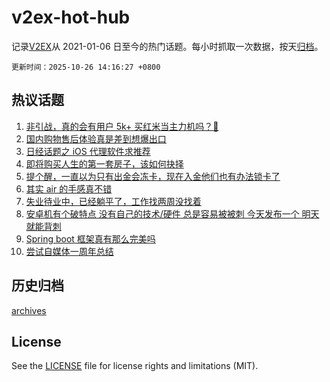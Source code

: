 # v2ex-hot-hub

 记录[V2EX](https://www.v2ex.com/)从 2021-01-06 日至今的热门话题。每小时抓取一次数据，按天[归档](archives)。

`更新时间：2025-10-26 14:16:27 +0800`

## 热议话题

1. [非引战，真的会有用户 5k+ 买红米当主力机吗？🥺](https://www.v2ex.com/t/1168361)
1. [国内购物售后体验真是差到想爆出口](https://www.v2ex.com/t/1168390)
1. [日经话题之 iOS 代理软件求推荐](https://www.v2ex.com/t/1168330)
1. [即将购买人生的第一套房子，该如何抉择](https://www.v2ex.com/t/1168356)
1. [提个醒，一直以为只有出金会冻卡，现在入金他们也有办法锁卡了](https://www.v2ex.com/t/1168381)
1. [其实 air 的手感真不错](https://www.v2ex.com/t/1168320)
1. [失业待业中，已经躺平了，工作找两周没找着](https://www.v2ex.com/t/1168325)
1. [安卓机有个破特点 没有自己的技术/硬件 总是容易被被刺 今天发布一个 明天就能背刺](https://www.v2ex.com/t/1168307)
1. [Spring boot 框架真有那么完美吗](https://www.v2ex.com/t/1168385)
1. [尝试自媒体一周年总结](https://www.v2ex.com/t/1168333)

## 历史归档

[archives](archives)

## License

See the [LICENSE](LICENSE) file for license rights and limitations (MIT).
